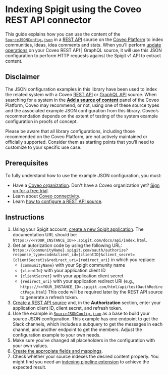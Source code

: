 # Indexing Spigit using the Coveo REST API connector
This guide explains how you can use the content of the [`SourceJSONConfig.json`](SourceJSONConfig.json) in a [REST API](https://docs.coveo.com/en/1896/) source on the [Coveo Platform](https://docs.coveo.com/en/3361/) to index communities, ideas, idea comments and stats. When you'll perform [update operations](https://docs.coveo.com/en/2039/) on your Coveo REST API | GraphQL source, it will use this JSON configuration to perform HTTP requests against the Spigit v1 API to extract content.

## Disclaimer
The JSON configuration examples in this library have been used to index the related system with a Coveo [REST API](https://docs.coveo.com/en/1896/) or [GraphQL API](https://docs.coveo.com/en/n6gh2329/) source. When searching for a system in the [**Add a source of content**](https://docs.coveo.com/en/3390/index-content/add-or-edit-a-source#add-a-source) panel of the Coveo Platform, Coveo may recommend, or not, using one of these source types and the associated example JSON configuration from this library. Coveo’s recommendation depends on the extent of testing of the system example configuration in proofs of concept.

Please be aware that all library configurations, including those recommended on the Coveo Platform, are not actively maintained or officially supported. Consider them as starting points that you’ll need to customize to your specific use case.

## Prerequisites
To fully understand how to use the example JSON configuration, you must:
- Have a [Coveo organization](https://docs.coveo.com/en/185). Don't have a Coveo organization yet? [Sign up for a free trial](https://www.coveo.com/en/free-trial?utm_marketing_tactic=connectivity_library).
- Learn about [Coveo connectivity](https://docs.coveo.com/en/1702).
- Learn [how to configure a REST API source](https://docs.coveo.com/en/1896/).

## Instructions
1. Using your Spigit account, [create a new Spigit application](https://support.spigit.com/hc/en-us/articles/115001307506-API-Getting-Started). The documentation URL should be: `https://<<YOUR_INSTANCE_ID>>.spigit.com/docs/api/index.html`.
2. Get an autorization code by using the following URL: `https://{communityName}.spigit.com/oauth/authorize?response_type=code&client_id={clientID}&client_secret={clientSecret}s&redirect_uri={redirect_uri}` in which you replace:
    * `{communityName}` with your Spigit community name
    * `{clientId}` with your application client ID
    * `{clientSecret}` with your application client secret
    * `{redirect_uri}` with your application redirect URI (e.g., `https://<<YOUR_INSTANCE_ID>.spigit.com/html/api/testOauthRedirectPage.html`)
    This code will be required later by the REST API source to generate a refresh token.
3. [Create a REST API source](https://docs.coveo.com/en/1896/) and, in the **Authorization** section, enter your application client ID, client secret, and refresh token.
4. Use the example in [`SourceJSONConfig.json`](https://github.com/coveooss/connectivity-library/blob/master/Spigit/SourceJSONConfig.json) as a base to build your source JSON configuration. This example has one endpoint to get the Slack channels, which includes a subquery to get the messages in each channel, and another endpoint to get the members. Adjust the configuration example to your own needs.
5. Make sure you've changed all placeholders in the configuration with your own values.
6. [Create the appropiate fields and mappings](https://docs.coveo.com/en/1896/#completion).
7. Check whether your source indexes the desired content properly. You might find you need an [indexing pipeline extension](https://docs.coveo.com/en/1645/) to achieve the expected result.
